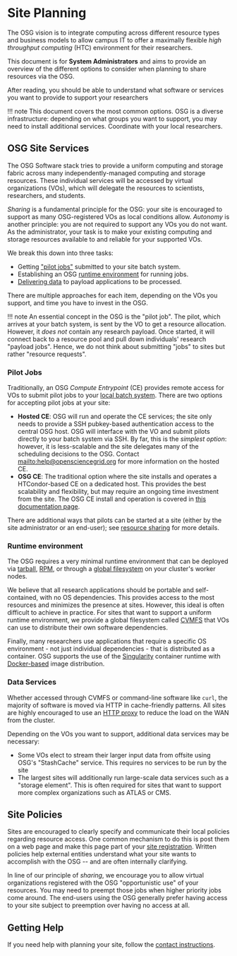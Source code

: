 Site Planning
=============

The OSG vision is to integrate computing across different resource types and business models to allow campus IT to offer
a maximally flexible _high throughput computing_ (HTC) environment for their researchers.

This document is for **System Administrators** and aims to provide an overview of the different options to consider when
planning to share resources via the OSG.

After reading, you should be able to understand what software or services you want to provide to support your
researchers

!!! note
    This document covers the most common options.
    OSG is a diverse infrastructure: depending on what groups you want to support, you may need to install additional
    services.
    Coordinate with your local researchers.

OSG Site Services
-----------------

The OSG Software stack tries to provide a uniform computing and storage fabric across many independently-managed
computing and storage resources.
These individual services will be accessed by virtual organizations (VOs), which will delegate the resources to
scientists, researchers, and students.

_Sharing_ is a fundamental principle for the OSG: your site is encouraged to support as many OSG-registered VOs as
local conditions allow.
_Autonomy_ is another principle: you are not required to support any VOs you do not want.
As the administrator, your task is to make your existing computing and storage resources available to and reliable for
your supported VOs.

We break this down into three tasks:

- Getting ["pilot jobs"](#pilot-jobs) submitted to your site batch system.
- Establishing an OSG [runtime environment](#runtime-environment) for running jobs.
- [Delivering data](#data-services) to payload applications to be processed.

There are multiple approaches for each item, depending on the VOs you support, and time you have to invest in the OSG.

!!! note
    An essential concept in the OSG is the "pilot job".
    The pilot, which arrives at your batch system, is sent by the VO to get a resource allocation.
    However, it _does not_ contain any research payload.
    Once started, it will connect back to a resource pool and pull down individuals' research "payload jobs".
    Hence, we do not think about submitting "jobs" to sites but rather "resource requests".

### Pilot Jobs

Traditionally, an OSG *Compute Entrypoint* (CE) provides remote access for VOs to submit pilot jobs to your
[local batch system](./index.md#contributing-to-the-OSG).
There are two options for accepting pilot jobs at your site:

- **Hosted CE**: OSG will run and operate the CE services; the site only needs to provide a SSH pubkey-based
   authentication access to the central OSG host.
   OSG will interface with the VO and submit pilots directly to your batch system via SSH.
   By far, this is the _simplest option_: however, it is less-scalable and the site delegates many of the scheduling
   decisions to the OSG.
   Contact <mailto:help@opensciencegrid.org> for more information on the hosted CE.
- **OSG CE**: The traditional option where the site installs and operates a HTCondor-based CE on a dedicated host.
   This provides the best scalability and flexibility, but may require an ongoing time investment from the site.
   The OSG CE install and operation is covered in [this documentation page](compute-element/install-htcondor-ce.md).

There are additional ways that pilots can be started at a site (either by the
site administrator or an end-user); see
[resource sharing](resource-sharing/overview.md) for more details.

### Runtime environment

The OSG requires a very minimal runtime environment that can be deployed via [tarball](./worker-node/install-wn-tarball.md),
[RPM](./worker-node/install-wn.md), or through a [global filesystem](./worker-node/install-wn-oasis.md) on your cluster's worker
nodes.

We believe that all research applications should be portable and self-contained, with no OS dependencies.
This provides access to the most resources and minimizes the presence at sites.
However, this ideal is often difficult to achieve in practice.
For sites that want to support a uniform runtime environment, we provide a global filesystem called
[CVMFS](./worker-node/install-cvmfs.md) that VOs can use to distribute their own software dependencies.

Finally, many researchers use applications that require a specific OS environment - not just individual dependencies -
that is distributed as a container.
OSG supports the use of the [Singularity](http://singularity.lbl.gov/) container runtime with
[Docker-based](https://hub.docker.com) image distribution.

### Data Services

Whether accessed through CVMFS or command-line software like `curl`, the majority of software is moved via HTTP in
cache-friendly patterns.
All sites are highly encouraged to use an [HTTP proxy](./data/frontier-squid.md) to reduce the load on the WAN from the
cluster.

Depending on the VOs you want to support, additional data services may be necessary:

- Some VOs elect to stream their larger input data from offsite using OSG's "StashCache" service.
  This requires no services to be run by the site
- The largest sites will additionally run large-scale data services such as a "storage element".
  This is often required for sites that want to support more complex organizations such as ATLAS or CMS.

Site Policies
-------------

Sites are encouraged to clearly specify and communicate their local policies regarding resource access.
One common mechanism to do this is post them on a web page and make this page part of your
[site registration](https://github.com/opensciencegrid/topology/).
Written policies help external entities understand what your site wants to accomplish with the OSG -- and are often
internally clarifying.

In line of our principle of *sharing*, we encourage you to allow virtual organizations registered with the OSG
"opportunistic use" of your resources.
You may need to preempt those jobs when higher priority jobs come around.
The end-users using the OSG generally prefer having access to your site subject to preemption over having no access
at all.

Getting Help
------------

If you need help with planning your site, follow the [contact instructions](common/help.md).

